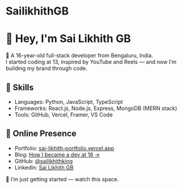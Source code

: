 # SailikhithGB
# 👋 Hey, I'm Sai Likhith GB

🚀 A 16-year-old full-stack developer from Bengaluru, India.  
I started coding at 13, inspired by YouTube and Reels — and now I’m building my brand through code.

## 💼 Skills
- Languages: Python, JavaScript, TypeScript
- Frameworks: React.js, Node.js, Express, MongoDB (MERN stack)
- Tools: GitHub, Vercel, Framer, VS Code

## 🔗 Online Presence
- Portfolio: [sai-likhith-portfolio.vercel.app](https://sai-likhith-portfolio.vercel.app)
- Blog: [How I became a dev at 16 →](https://dev.to/sailikhith_gb_d4e7440980/how-i-became-a-full-stack-developer-at-16-my-journey-from-bengaluru-to-the-web-bmb)
- GitHub: [@sailikhithking](https://github.com/sailikhithking)
- LinkedIn: [Sai Likhith GB](https://www.linkedin.com/in/sai-likhith-g-b-180b332a4)

📢 I’m just getting started — watch this space.
